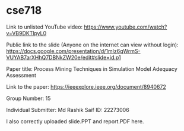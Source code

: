 # cse718
Link to unlisted YouTube video:
https://www.youtube.com/watch?v=VB9DKTlpyL0

Public link to the slide (Anyone on the internet can view without login):
https://docs.google.com/presentation/d/1mIz6qWrmS-VUYAB7arXHhQ7DBNkZW20e/edit#slide=id.p1

Paper title:
Process Mining Techniques in Simulation Model Adequacy Assessment

Link to the paper:
https://ieeexplore.ieee.org/document/8940672

Group Number:
15

Individual Submitter:
Md Rashik Saif
ID: 22273006

I also correctly uploaded slide.PPT and report.PDF here.
